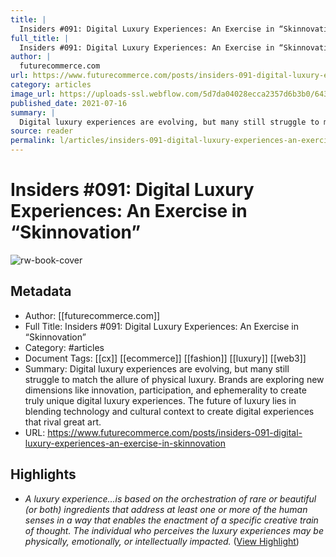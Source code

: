 ```yaml
---
title: |
  Insiders #091: Digital Luxury Experiences: An Exercise in “Skinnovation”
full_title: |
  Insiders #091: Digital Luxury Experiences: An Exercise in “Skinnovation”
author: |
  futurecommerce.com
url: https://www.futurecommerce.com/posts/insiders-091-digital-luxury-experiences-an-exercise-in-skinnovation
category: articles
image_url: https://uploads-ssl.webflow.com/5d7da04028ecca2357d6b3b0/643d6909fb06e7286d57fd8c_DigitalLuxuryExperiences.png
published_date: 2021-07-16
summary: |
  Digital luxury experiences are evolving, but many still struggle to match the allure of physical luxury. Brands are exploring new dimensions like innovation, participation, and ephemerality to create truly unique digital luxury experiences. The future of luxury lies in blending technology and cultural context to create digital experiences that rival great art.
source: reader
permalink: l/articles/insiders-091-digital-luxury-experiences-an-exercise-in-skinnovation
---
```

# Insiders #091: Digital Luxury Experiences: An Exercise in “Skinnovation”

![rw-book-cover](https://uploads-ssl.webflow.com/5d7da04028ecca2357d6b3b0/643d6909fb06e7286d57fd8c_DigitalLuxuryExperiences.png)

## Metadata
- Author: [[futurecommerce.com]]
- Full Title: Insiders #091: Digital Luxury Experiences: An Exercise in “Skinnovation”
- Category: #articles
- Document Tags: [[cx]] [[ecommerce]] [[fashion]] [[luxury]] [[web3]] 
- Summary: Digital luxury experiences are evolving, but many still struggle to match the allure of physical luxury. Brands are exploring new dimensions like innovation, participation, and ephemerality to create truly unique digital luxury experiences. The future of luxury lies in blending technology and cultural context to create digital experiences that rival great art.
- URL: https://www.futurecommerce.com/posts/insiders-091-digital-luxury-experiences-an-exercise-in-skinnovation

## Highlights
- *A luxury experience...is based on the orchestration of rare or beautiful (or both) ingredients that address at least one or more of the human senses in a way that enables the enactment of a specific creative train of thought. 
  The individual who perceives the luxury experiences may be physically, emotionally, or intellectually impacted.*‍ ([View Highlight](https://read.readwise.io/read/01j1jxttwapenkfzbpbze4zasw))


